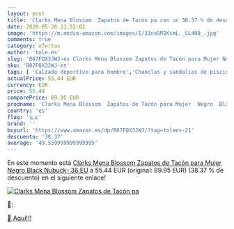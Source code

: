 ```yaml
---
layout: post
title: 'Clarks Mena Blossom  Zapatos de Tacón pa con un 38.37 % de descuento'
date: 2020-05-26 11:52:02
image: 'https://m.media-amazon.com/images/I/31na5M2KsmL._SL400_.jpg'
comments: true
category: ofertas
author: 'tole.es'
slug: 'B07FQX3JWJ-es Clarks Mena Blossom Zapatos de Tacón para Mujer Negro...'
sku: 'B07FQX3JWJ-es'
tags: [ 'Calzado deportivo para hombre','Chanclas y sandalias de piscina para hombre','Sandalias de vestir para hombre','Zapatillas y calzado deportivo para hombre','Zapatos','Zapatos para hombre','Zapatos y complementos','zapatos', ]
actualPrice: 55.44 EUR
currency: EUR
price: 55.44
comparePrice: 89.95 EUR
prodname: 'Clarks Mena Blossom  Zapatos de Tacón para Mujer  Negro  Black Nubuck-   36 EU'
country: 'es'
flag: '🇪🇸'
brand: ''
buyurl: 'https://www.amazon.es/dp/B07FQX3JWJ/?tag=tolees-21'
descuento: '38.37'
average: '49.559999999999995'
---
```


En este momento está [Clarks Mena Blossom  Zapatos de Tacón para Mujer  Negro  Black Nubuck-   36 EU](https://www.amazon.es/dp/B07FQX3JWJ/?tag=tolees-21) a 55.44 EUR (original: 89.95 EUR) (38.37 %  de descuento) en el siguiente enlace!

[![Clarks Mena Blossom  Zapatos de Tacón pa](https://m.media-amazon.com/images/I/31na5M2KsmL._SL400_.jpg)](https://www.amazon.es/dp/B07FQX3JWJ/?tag=tolees-21)

🔎:


[🛒 Aquí!!!](https://www.amazon.es/dp/B07FQX3JWJ/?tag=tolees-21)
